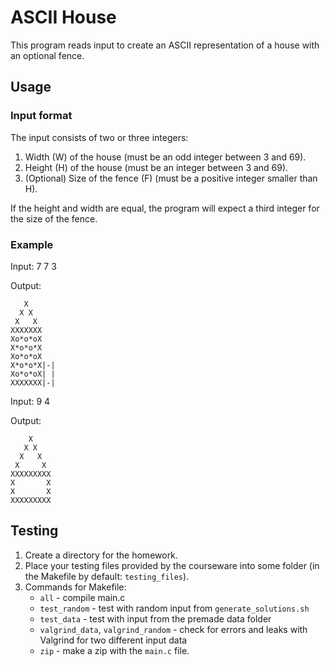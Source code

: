 # ASCII House

This program reads input to create an ASCII representation of a house with an optional fence.

## Usage

### Input format

The input consists of two or three integers:

1. Width (W) of the house (must be an odd integer between 3 and 69).
2. Height (H) of the house (must be an integer between 3 and 69).
3. (Optional) Size of the fence (F) (must be a positive integer smaller than H).

If the height and width are equal, the program will expect a third integer for the size of the fence.

### Example

Input:
7 7 3

Output:
```
   X
  X X
 X   X
XXXXXXX
Xo*o*oX
X*o*o*X
Xo*o*oX
X*o*o*X|-|
Xo*o*oX| |
XXXXXXX|-|
```

Input:
9 4

Output:
```
    X
   X X
  X   X
 X     X
XXXXXXXXX
X       X
X       X
XXXXXXXXX
```


## Testing

1. Create a directory for the homework.
2. Place your testing files provided by the courseware into some folder (in the Makefile by default: `testing_files`).
3. Commands for Makefile:
   - `all` - compile main.c
   - `test_random` - test with random input from `generate_solutions.sh`
   - `test_data` - test with input from the premade data folder
   - `valgrind_data`, `valgrind_random` - check for errors and leaks with Valgrind for two different input data
   - `zip` - make a zip with the `main.c` file.
